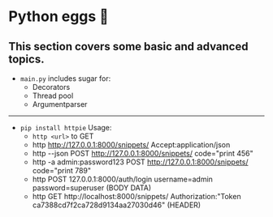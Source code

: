 # Python eggs :egg:

This section covers some basic and advanced topics.
---

- `main.py` includes sugar for:
	- Decorators
	- Thread pool
	- Argumentparser

---

- `pip install httpie`
Usage: 
	- `http <url>` to GET
	- http http://127.0.0.1:8000/snippets/ Accept:application/json
	- http --json POST http://127.0.0.1:8000/snippets/ code="print 456"
	- http -a admin:password123 POST http://127.0.0.1:8000/snippets/ code="print 789"
	- http POST 127.0.0.1:8000/auth/login username=admin password=superuser (BODY DATA)
	- http GET http://localhost:8000/snippets/ Authorization:"Token ca7388cd7f2ca728d9134aa27030d46" (HEADER)

